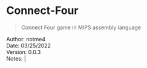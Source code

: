 # Connect-Four
>
> Connect Four game in MIPS assembly language
>


Author:     notme4  
Date:       03/25/2022  
Version:    0.0.3  
Notes:      |  

